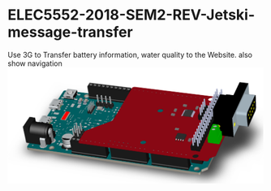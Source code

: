 # ELEC5552-2018-SEM2-REV-Jetski-message-transfer
Use 3G to Transfer battery information, water quality to the Website. also show navigation 
![image](https://github.com/xiaoqianzi15/Cache/blob/master/Image%201.png)
